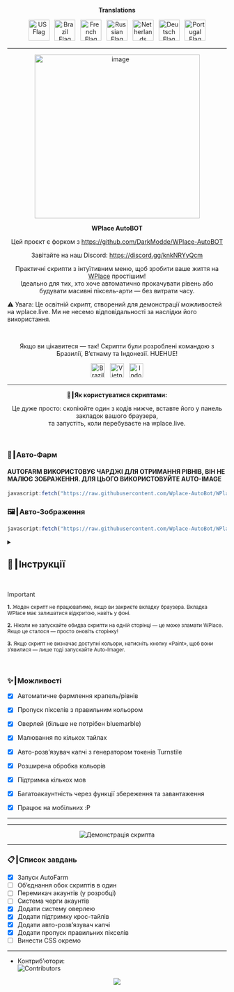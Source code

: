 <p align="center"><strong>Translations</strong></p>
<p align="center">
    <a href="README.md"><img src="https://flagcdn.com/256x192/us.png" width="48" alt="US Flag"></a>
  &nbsp;
    <a href="ES.md"><img src="https://flagcdn.com/256x192/br.png" width="48" alt="Brazil Flag"></a>
  &nbsp;
    <a href="FR.md"><img src="https://flagcdn.com/256x192/fr.png" width="48" alt="French Flag"></a>
  &nbsp;
    <a href="RU.md"><img src="https://flagcdn.com/256x192/ru.png" width="48" alt="Russian Flag"></a>
  &nbsp;
    <a href="NL.md"><img src="https://flagcdn.com/256x192/nl.png" width="48" alt="Netherlands Flag"></a>
  &nbsp;
    <a href="DE.md"><img src="https://flagcdn.com/256x192/de.png" width="48" alt="Deutsch Flag"></a>
  &nbsp;
    <a href="PT.md"><img src="https://flagcdn.com/256x192/pt.png" width="48" alt="Portugal Flag"></a>
</p>

---

<p align="center">
  <img width="379" height="376" alt="image" src="https://github.com/user-attachments/assets/c14ef2b5-e104-4526-9b17-23cb2abc9efe" />
</p>

<p align="center"><strong>WPlace AutoBOT</strong></p>
<p align="center">
  Цей проєкт є форком з <a href="https://github.com/DarkModde/WPlace-AutoBOT" target="_blank">https://github.com/DarkModde/WPlace-AutoBOT</a>
<p align="center">
  Завітайте на наш Discord: <a href="https://discord.gg/knkNRYyQcm" target="_blank">https://discord.gg/knkNRYyQcm</a>
</p>
<p align="center">
  Практичні скрипти з інтуїтивним меню, щоб зробити ваше життя на <a href="https://wplace.live" target="_blank">WPlace</a> простішим!<br>
  Ідеально для тих, хто хоче автоматично прокачувати рівень або будувати масивні піксель-арти — без витрати часу.
  
  ⚠️ Увага: Це освітній скрипт, створений для демонстрації можливостей на wplace.live. Ми не несемо відповідальності за наслідки його використання.
</p>

<br>

<p align="center">
  Якщо ви цікавитеся — так! Скрипти були розроблені командою з Бразилії, В’єтнаму та Індонезії. HUEHUE!</strong></sub>
  <p align="center">
  <img src="https://cdn.jsdelivr.net/gh/hjnilsson/country-flags/svg/br.svg" alt="Brazil" width="32"/>
  &nbsp;
  <img src="https://cdn.jsdelivr.net/gh/hjnilsson/country-flags/svg/vn.svg" alt="Vietnam" width="32"/>
  &nbsp;
  <img src="https://cdn.jsdelivr.net/gh/hjnilsson/country-flags/svg/id.svg" alt="Indonesia" width="32"/>
</p>
</p>

---

<p align="center"><strong>🚀┃Як користуватися скриптами:</strong></p>

<p align="center">
  Це дуже просто: скопіюйте один з кодів нижче, вставте його у панель закладок вашого браузера,<br>
  та запустіть, коли перебуваєте на wplace.live.
</p>

<br>

### 🎯┃Авто-Фарм
#### AUTOFARM ВИКОРИСТОВУЄ ЧАРДЖІ ДЛЯ ОТРИМАННЯ РІВНІВ, ВІН НЕ МАЛЮЄ ЗОБРАЖЕННЯ. ДЛЯ ЦЬОГО ВИКОРИСТОВУЙТЕ AUTO-IMAGE
```js
javascript:fetch("https://raw.githubusercontent.com/Wplace-AutoBot/WPlace-AutoBOT/refs/heads/main/Auto-Farm.js").then(t=>t.text()).then(eval);
```

### 🖼️┃Авто-Зображення

```js
javascript:fetch("https://raw.githubusercontent.com/Wplace-AutoBot/WPlace-AutoBOT/refs/heads/main/Auto-Image.js").then(t=>t.text()).then(eval);
```

<details>
  <summary><h2>📖┃Інструкції</h2></summary>

---

![Частина 1](https://i.imgur.com/yneG5if.png)

---

![Частина 2](https://i.imgur.com/ZRpU0wZ.png)

---

![Частина 3](https://i.imgur.com/lfjfcEw.png)

</details>


<br>

> [!IMPORTANT]
> <p><sub><strong>1.</strong> Жоден скрипт не працюватиме, якщо ви закриєте вкладку браузера. Вкладка WPlace має залишатися відкритою, навіть у фоні.</sub></p>
> <p><sub><strong>2.</strong> Ніколи не запускайте обидва скрипти на одній сторінці — це може зламати WPlace. Якщо це сталося — просто оновіть сторінку!</sub></p>
> <p><sub><strong>3.</strong> Якщо скрипт не визначає доступні кольори, натисніть кнопку «Paint», щоб вони з’явилися — лише тоді запускайте Auto-Imager.</sub></p>

<br>

### ✨┃Можливості

- [x] Автоматичне фармлення крапель/рівнів
- [x] Пропуск пікселів з правильним кольором
- [x] Оверлей (більше не потрібен bluemarble)
- [x] Малювання по кількох тайлах
- [x] Авто-розв’язувач капчі з генератором токенів Turnstile
- [x] Розширена обробка кольорів
- [x] Підтримка кількох мов
- [x] Багатоакаунтність через функції збереження та завантаження
- [x] Працює на мобільних :P


---

---

<p align="center">
  <img src="https://i.imgur.com/lyNQUsY.png" alt="Демонстрація скрипта"/>
</p>

---

### 📋┃Список завдань

- [x] Запуск AutoFarm
- [ ] Об’єднання обох скриптів в один
- [ ] Перемикач акаунтів (у розробці)
- [ ] Система черги акаунтів
- [x] Додати систему оверлею
- [x] Додати підтримку крос-тайлів
- [x] Додати авто-розв’язувач капчі
- [x] Додати пропуск правильних пікселів
- [ ] Винести CSS окремо

---

- Контриб’ютори:  
  <img src="https://contrib.rocks/image?repo=Wplace-AutoBot/WPlace-AutoBOT" alt="Contributors" />


<p align="center">
  <a href="#"><img src="https://komarev.com/ghpvc/?username=WPlace-AutoBOT&style=for-the-badge&label=Перегляди:&color=gray"/></a>
</p>
